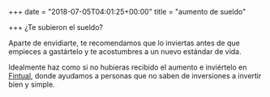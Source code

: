 +++
date = "2018-07-05T04:01:25+00:00"
title = "aumento de sueldo"

+++
¿Te subieron el sueldo?

Aparte de envidiarte, te recomendamos que lo inviertas antes de que empieces a gastártelo y te acostumbres a un nuevo estándar de vida.

Idealmente haz como si no hubieras recibido el aumento e inviértelo en [Fintual,](www.fintual.cl) donde ayudamos a personas que no saben de inversiones a invertir bien y simple.